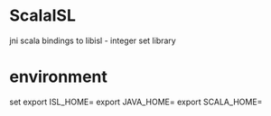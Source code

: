 # ScalaISL
jni scala bindings to libisl - integer set library

environment
===========

set
export ISL_HOME=
export JAVA_HOME=
export SCALA_HOME=

